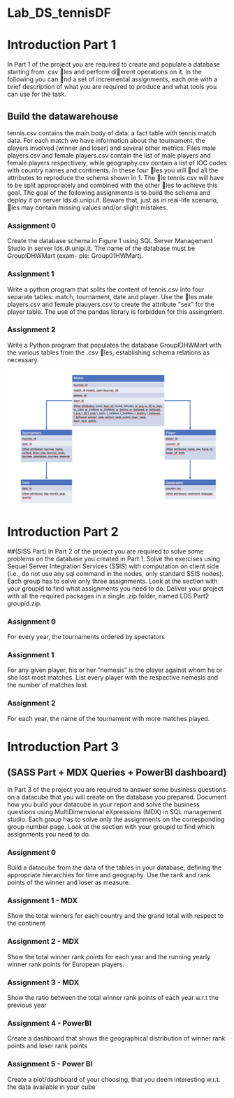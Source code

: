 # Lab_DS_tennisDF

#  Introduction Part 1
In Part 1 of the project you are required to create and populate a database starting from .csv
les and perform dierent operations on it. In the following you can nd a set of incremental
assignments, each one with a brief description of what you are required to produce and what
tools you can use for the task.

##  Build the datawarehouse
tennis.csv contains the main body of data: a fact table with tennis match data. For each
match we have information about the tournament, the players involved (winner and loser)
and several other metrics.
Files male players.csv and female players.csv contain the list of male players and
female players respectively, while geography.csv contain a list of IOC codes with country
names and continents.
In these four les you will nd all the attributes to reproduce the schema shown in 1.
The le tennis.csv will have to be split appropriately and combined with the other les to
achieve this goal.
The goal of the following assignments is to build the schema and deploy it on server
lds.di.unipi.it. Beware that, just as in real-life scenario, les may contain missing values
and/or slight mistakes.

### Assignment 0
Create the database schema in Figure 1 using SQL Server Management Studio in
server lds.di.unipi.it. The name of the database must be GroupIDHWMart (exam-
ple: Group01HWMart).

### Assignment 1
Write a python program that splits the content of tennis.csv into four separate
tables: match, tournament, date and player. Use the les male players.csv and
female plauyers.csv to create the attribute "sex" for the player table. The use
of the pandas library is forbidden for this assingment.

### Assignment 2
Write a Python program that populates the database GroupIDHWMart with the
various tables from the .csv les, establishing schema relations as necessary.


![](useful_files/Immagine.png)





# Introduction Part 2 
##(SISS Part)
In Part 2 of the project you are required to solve some problems on the database you
created in Part 1. Solve the exercises using Sequel Server Integration Services (SSIS) with
computation on client side (i.e., do not use any sql command in the nodes, only standard
SSIS nodes). Each group has to solve only three assignments. Look at the section with your
groupid to find what assignments you need to do. Deliver your project with all the required
packages in a single .zip folder, named LDS Part2 groupid.zip.

### Assignment 0
For every year, the tournaments ordered by spectators

### Assignment 1
For any given player, his or her ”nemesis” is the player against whom he or she
lost most matches. List every player with the respective nemesis and the number
of matches lost.

### Assignment 2
For each year, the name of the tournament with more matches played.



# Introduction Part 3 
## (SASS Part + MDX Queries + PowerBI dashboard)

In Part 3 of the project you are required to answer some business questions on a datacube
that you will create on the database you prepared. Document how you build your datacube in
your report and solve the business questions using MultiDimensional eXpressions (MDX) in
SQL management studio. Each group has to solve only the assignments on the corresponding
group number page. Look at the section with your groupid to find which assignments you
need to do. 

### Assignment 0
Build a datacube from the data of the tables in your database, defining the appropriate hierarchies for time and geography. Use the rank and rank points of the
winner and loser as measure.

### Assignment 1 - MDX
Show the total winners for each country and the grand total with respect to the
continent

### Assignment 2 - MDX
Show the total winner rank points for each year and the running yearly winner rank
points for European players.

### Assignment 3 - MDX
Show the ratio between the total winner rank points of each year w.r.t the previous
year

### Assignment 4 - PowerBI
Create a dashboard that shows the geographical distribution of winner rank points
and loser rank points

### Assignment 5 - Power BI
Create a plot/dashboard of your choosing, that you deem interesting w.r.t. the
data available in your cube
